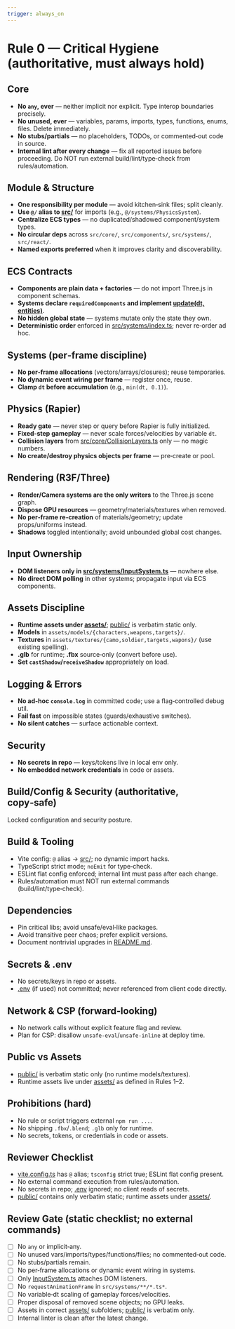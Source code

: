 ```yaml
---
trigger: always_on
---
```


# Rule 0 — Critical Hygiene (authoritative, must always hold)

## Core
- **No `any`, ever** — neither implicit nor explicit. Type interop boundaries precisely.
- **No unused, ever** — variables, params, imports, types, functions, enums, files. Delete immediately.
- **No stubs/partials** — no placeholders, TODOs, or commented‑out code in source.
- **Internal lint after every change** — fix all reported issues before proceeding. Do NOT run external build/lint/type‑check from rules/automation.

## Module & Structure
- **One responsibility per module** — avoid kitchen‑sink files; split cleanly.
- **Use `@/` alias to [src/](cci:7://file:///home/sam/threejs.shooter/src:0:0-0:0)** for imports (e.g., `@/systems/PhysicsSystem`).
- **Centralize ECS types** — no duplicated/shadowed component/system types.
- **No circular deps** across `src/core/`, `src/components/`, `src/systems/`, `src/react/`.
- **Named exports preferred** when it improves clarity and discoverability.

## ECS Contracts
- **Components are plain data + factories** — do not import Three.js in component schemas.
- **Systems declare `requiredComponents` and implement [update(dt, entities)](cci:1://file:///home/sam/threejs.shooter/src/core/System.ts:11:2-11:64)**.
- **No hidden global state** — systems mutate only the state they own.
- **Deterministic order** enforced in [src/systems/index.ts](cci:7://file:///home/sam/threejs.shooter/src/systems/index.ts:0:0-0:0); never re‑order ad hoc.

## Systems (per‑frame discipline)
- **No per‑frame allocations** (vectors/arrays/closures); reuse temporaries.
- **No dynamic event wiring per frame** — register once, reuse.
- **Clamp `dt` before accumulation** (e.g., `min(dt, 0.1)`).

## Physics (Rapier)
- **Ready gate** — never step or query before Rapier is fully initialized.
- **Fixed‑step gameplay** — never scale forces/velocities by variable `dt`.
- **Collision layers** from [src/core/CollisionLayers.ts](cci:7://file:///home/sam/threejs.shooter/src/core/CollisionLayers.ts:0:0-0:0) only — no magic numbers.
- **No create/destroy physics objects per frame** — pre‑create or pool.

## Rendering (R3F/Three)
- **Render/Camera systems are the only writers** to the Three.js scene graph.
- **Dispose GPU resources** — geometry/materials/textures when removed.
- **No per‑frame re‑creation** of materials/geometry; update props/uniforms instead.
- **Shadows** toggled intentionally; avoid unbounded global cost changes.

## Input Ownership
- **DOM listeners only in [src/systems/InputSystem.ts](cci:7://file:///home/sam/threejs.shooter/src/systems/InputSystem.ts:0:0-0:0)** — nowhere else.
- **No direct DOM polling** in other systems; propagate input via ECS components.

## Assets Discipline
- **Runtime assets under [assets/](cci:7://file:///home/sam/threejs.shooter/assets:0:0-0:0)**; [public/](cci:7://file:///home/sam/threejs.shooter/public:0:0-0:0) is verbatim static only.
- **Models** in `assets/models/{characters,weapons,targets}/`.
- **Textures** in `assets/textures/{camo,soldier,targets,wapons}/` (use existing spelling).
- **.glb** for runtime; **.fbx** source‑only (convert before use).
- **Set `castShadow`/`receiveShadow`** appropriately on load.

## Logging & Errors
- **No ad‑hoc `console.log`** in committed code; use a flag‑controlled debug util.
- **Fail fast** on impossible states (guards/exhaustive switches).
- **No silent catches** — surface actionable context.

## Security
- **No secrets in repo** — keys/tokens live in local env only.
- **No embedded network credentials** in code or assets.

## Build/Config & Security (authoritative, copy‑safe)

Locked configuration and security posture.

## Build & Tooling
- Vite config: `@` alias → [src/](cci:7://file:///home/sam/threejs.shooter/src:0:0-0:0); no dynamic import hacks.
- TypeScript strict mode; `noEmit` for type‑check.
- ESLint flat config enforced; internal lint must pass after each change.
- Rules/automation must NOT run external commands (build/lint/type‑check).

## Dependencies
- Pin critical libs; avoid unsafe/eval‑like packages.
- Avoid transitive peer chaos; prefer explicit versions.
- Document nontrivial upgrades in [README.md](cci:7://file:///home/sam/threejs.shooter/README.md:0:0-0:0).

## Secrets & .env
- No secrets/keys in repo or assets.
- [.env](cci:7://file:///home/sam/threejs.shooter/.env:0:0-0:0) (if used) not committed; never referenced from client code directly.

## Network & CSP (forward‑looking)
- No network calls without explicit feature flag and review.
- Plan for CSP: disallow `unsafe-eval`/`unsafe-inline` at deploy time.

## Public vs Assets
- [public/](cci:7://file:///home/sam/threejs.shooter/public:0:0-0:0) is verbatim static only (no runtime models/textures).
- Runtime assets live under [assets/](cci:7://file:///home/sam/threejs.shooter/assets:0:0-0:0) as defined in Rules 1–2.

## Prohibitions (hard)
- No rule or script triggers external `npm run ...`.
- No shipping `.fbx`/`.blend`; `.glb` only for runtime.
- No secrets, tokens, or credentials in code or assets.

## Reviewer Checklist
- [vite.config.ts](cci:7://file:///home/sam/threejs.shooter/vite.config.ts:0:0-0:0) has `@` alias; `tsconfig` strict true; ESLint flat config present.
- No external command execution from rules/automation.
- No secrets in repo; [.env](cci:7://file:///home/sam/threejs.shooter/.env:0:0-0:0) ignored; no client reads of secrets.
- [public/](cci:7://file:///home/sam/threejs.shooter/public:0:0-0:0) contains only verbatim static; runtime assets under [assets/](cci:7://file:///home/sam/threejs.shooter/assets:0:0-0:0).


## Review Gate (static checklist; no external commands)
- [ ] No `any` or implicit‑any.
- [ ] No unused vars/imports/types/functions/files; no commented‑out code.
- [ ] No stubs/partials remain.
- [ ] No per‑frame allocations or dynamic event wiring in systems.
- [ ] Only [InputSystem.ts](cci:7://file:///home/sam/threejs.shooter/src/systems/InputSystem.ts:0:0-0:0) attaches DOM listeners.
- [ ] No `requestAnimationFrame` in `src/systems/**/*.ts*`.
- [ ] No variable‑dt scaling of gameplay forces/velocities.
- [ ] Proper disposal of removed scene objects; no GPU leaks.
- [ ] Assets in correct [assets/](cci:7://file:///home/sam/threejs.shooter/assets:0:0-0:0) subfolders; [public/](cci:7://file:///home/sam/threejs.shooter/public:0:0-0:0) is verbatim only.
- [ ] Internal linter is clean after the latest change.